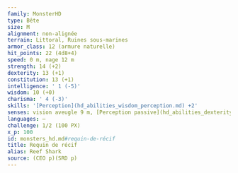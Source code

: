 ```yaml
---
family: MonsterHD
type: Bête
size: M
alignment: non-alignée
terrain: Littoral, Ruines sous-marines
armor_class: 12 (armure naturelle)
hit_points: 22 (4d8+4)
speed: 0 m, nage 12 m
strength: 14 (+2)
dexterity: 13 (+1)
constitution: 13 (+1)
intelligence: ' 1 (-5)'
wisdom: 10 (+0)
charisma: ' 4 (-3)'
skills: '[Perception](hd_abilities_wisdom_perception.md) +2'
senses: vision aveugle 9 m, [Perception passive](hd_abilities_dexterity_perception_passive.md) 12
languages: —
challenge: 1/2 (100 PX)
x_p: 100
id: monsters_hd.md#requin-de-récif
title: Requin de récif
alias: Reef Shark
source: (CEO p)(SRD p)
---
```


